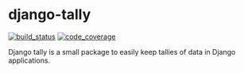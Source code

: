 # django-tally

[![build_status](
    https://api.travis-ci.org/CodeYellowBV/django-tally.svg?branch=master
)](https://travis-ci.org/CodeYellowBV/django-tally)
[![code_coverage](
    https://codecov.io/gh/CodeYellowBV/django-tally/branch/master/graph/badge.svg
)](https://codecov.io/gh/CodeYellowBV/django-tally)

Django tally is a small package to easily keep tallies of data in Django
applications.

